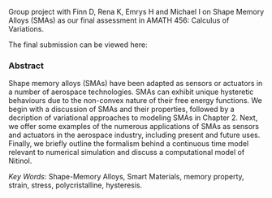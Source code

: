 Group project with Finn D, Rena K, Emrys H and Michael I on Shape Memory Alloys (SMAs) as our final assessment in AMATH 456: Calculus of Variations.

The final submission can be viewed here:

### Abstract
Shape memory alloys (SMAs) have been adapted as sensors or actuators in a number of aerospace technologies. SMAs can exhibit unique hysteretic behaviours due to the non-convex nature of their free energy functions. We begin with a discussion of SMAs and their properties, followed by a decription of variational approaches to modeling SMAs in Chapter 2. Next, we offer some examples of the numerous applications of SMAs as sensors and actuators in the aerospace industry, including present and future uses. Finally, we briefly outline the formalism behind a continuous time model relevant to numerical simulation and discuss a computational model of Nitinol.

*Key Words*: Shape-Memory Alloys, Smart Materials, memory property, strain, stress, polycristalline, hysteresis.
